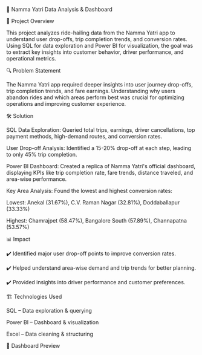 🚖 Namma Yatri Data Analysis & Dashboard

📌 Project Overview

This project analyzes ride-hailing data from the Namma Yatri app to understand user drop-offs, trip completion trends, and conversion rates. Using SQL for data exploration and Power BI for visualization, the goal was to extract key insights into customer behavior, driver performance, and operational metrics.


🔍 Problem Statement

The Namma Yatri app required deeper insights into user journey drop-offs, trip completion trends, and fare earnings. Understanding why users abandon rides and which areas perform best was crucial for optimizing operations and improving customer experience.


🛠 Solution

SQL Data Exploration: Queried total trips, earnings, driver cancellations, top payment methods, high-demand routes, and conversion rates.

User Drop-off Analysis: Identified a 15-20% drop-off at each step, leading to only 45% trip completion.

Power BI Dashboard: Created a replica of Namma Yatri's official dashboard, displaying KPIs like trip completion rate, fare trends, distance traveled, and area-wise performance.

Key Area Analysis: Found the lowest and highest conversion rates:

Lowest: Anekal (31.67%), C.V. Raman Nagar (32.81%), Doddaballapur (33.33%)

Highest: Chamrajpet (58.47%), Bangalore South (57.89%), Channapatna (53.57%)


📊 Impact

✔️ Identified major user drop-off points to improve conversion rates.

✔️ Helped understand area-wise demand and trip trends for better planning.

✔️ Provided insights into driver performance and customer preferences.


🏗 Technologies Used

SQL – Data exploration & querying

Power BI – Dashboard & visualization

Excel – Data cleaning & structuring

📸 Dashboard Preview
